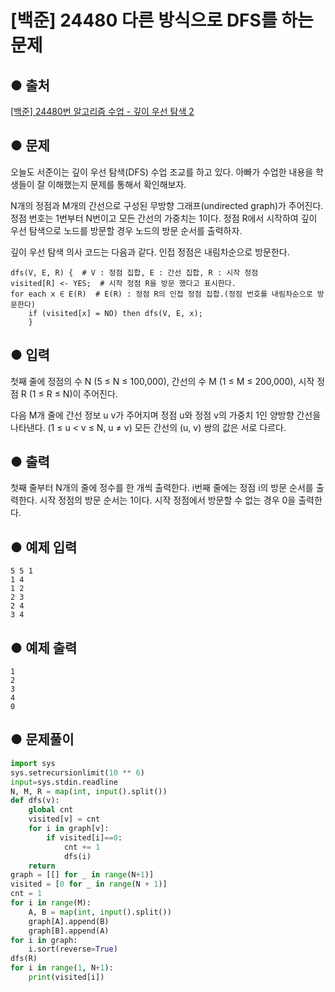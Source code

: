 # [백준] 24480 다른 방식으로 DFS를 하는 문제

## ● 출처
[[백준] 24480번 알고리즘 수업 - 깊이 우선 탐색 2](https://www.acmicpc.net/problem/24480)  

## ● 문제
오늘도 서준이는 깊이 우선 탐색(DFS) 수업 조교를 하고 있다. 아빠가 수업한 내용을 학생들이 잘 이해했는지 문제를 통해서 확인해보자.

N개의 정점과 M개의 간선으로 구성된 무방향 그래프(undirected graph)가 주어진다. 정점 번호는 1번부터 N번이고 모든 간선의 가중치는 1이다. 정점 R에서 시작하여 깊이 우선 탐색으로 노드를 방문할 경우 노드의 방문 순서를 출력하자.

깊이 우선 탐색 의사 코드는 다음과 같다. 인접 정점은 내림차순으로 방문한다.

    dfs(V, E, R) {  # V : 정점 집합, E : 간선 집합, R : 시작 정점
    visited[R] <- YES;  # 시작 정점 R을 방문 했다고 표시한다.
    for each x ∈ E(R)  # E(R) : 정점 R의 인접 정점 집합.(정점 번호를 내림차순으로 방문한다)
        if (visited[x] = NO) then dfs(V, E, x);
        }

## ● 입력
첫째 줄에 정점의 수 N (5 ≤ N ≤ 100,000), 간선의 수 M (1 ≤ M ≤ 200,000), 시작 정점 R (1 ≤ R ≤ N)이 주어진다.

다음 M개 줄에 간선 정보 u v가 주어지며 정점 u와 정점 v의 가중치 1인 양방향 간선을 나타낸다. (1 ≤ u < v ≤ N, u ≠ v) 모든 간선의 (u, v) 쌍의 값은 서로 다르다.

## ● 출력
첫째 줄부터 N개의 줄에 정수를 한 개씩 출력한다. i번째 줄에는 정점 i의 방문 순서를 출력한다. 시작 정점의 방문 순서는 1이다. 시작 정점에서 방문할 수 없는 경우 0을 출력한다.

## ● 예제 입력
```
5 5 1
1 4
1 2
2 3
2 4
3 4
```

## ● 예제 출력
```
1
2
3
4
0
```

## ● 문제풀이
```python
import sys
sys.setrecursionlimit(10 ** 6)
input=sys.stdin.readline
N, M, R = map(int, input().split())
def dfs(v):
    global cnt
    visited[v] = cnt
    for i in graph[v]:
        if visited[i]==0:
            cnt += 1
            dfs(i)
    return
graph = [[] for _ in range(N+1)]
visited = [0 for _ in range(N + 1)]
cnt = 1
for i in range(M):
    A, B = map(int, input().split())
    graph[A].append(B)
    graph[B].append(A)
for i in graph:
    i.sort(reverse=True)
dfs(R)
for i in range(1, N+1):
    print(visited[i])
```
